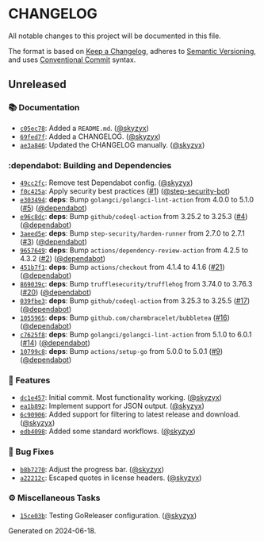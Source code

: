 # CHANGELOG

All notable changes to this project will be documented in this file.

The format is based on [Keep a Changelog](https://keepachangelog.com), adheres to [Semantic Versioning](https://semver.org), and uses [Conventional Commit](https://www.conventionalcommits.org) syntax.
  
## Unreleased

### :books: Documentation

* [`c05ec78`](https://github.com/northwood-labs/terraform-provider-corefunc/commit/c05ec78c8521cd9aa25fe1c38e393120f375c4e7): Added a `README.md`. ([@skyzyx](https://github.com/skyzyx))
* [`69fed7f`](https://github.com/northwood-labs/terraform-provider-corefunc/commit/69fed7f29cd522d398dbd6879893ef485992c360): Added a CHANGELOG. ([@skyzyx](https://github.com/skyzyx))
* [`ae3a846`](https://github.com/northwood-labs/terraform-provider-corefunc/commit/ae3a846d38f7dca4a3348e16a89661a8ac6a4c73): Updated the CHANGELOG manually. ([@skyzyx](https://github.com/skyzyx))

### :dependabot: Building and Dependencies

* [`49cc2fc`](https://github.com/northwood-labs/terraform-provider-corefunc/commit/49cc2fc0872c8a4957fc112a38854e082d869b5c): Remove test Dependabot config. ([@skyzyx](https://github.com/skyzyx))
* [`f0c425a`](https://github.com/northwood-labs/terraform-provider-corefunc/commit/f0c425a6fe34bff016408b553c70cb0355735295): Apply security best practices ([#1](https://github.com/northwood-labs/crowdstrike-falcon-downloader/issues/1)) ([@step-security-bot](https://github.com/step-security-bot))
* [`e303494`](https://github.com/northwood-labs/terraform-provider-corefunc/commit/e303494b25d952eeaabaa846c91e6478a759e575): **deps**: Bump `golangci/golangci-lint-action` from 4.0.0 to 5.1.0 ([#5](https://github.com/northwood-labs/crowdstrike-falcon-downloader/issues/5)) ([@dependabot](https://github.com/dependabot))
* [`e96c8dc`](https://github.com/northwood-labs/terraform-provider-corefunc/commit/e96c8dcae112e40bb34a9d9bb5f814f53d2ade20): **deps**: Bump `github/codeql-action` from 3.25.2 to 3.25.3 ([#4](https://github.com/northwood-labs/crowdstrike-falcon-downloader/issues/4)) ([@dependabot](https://github.com/dependabot))
* [`3aeed5e`](https://github.com/northwood-labs/terraform-provider-corefunc/commit/3aeed5e2857eeff6b825549ed91488894b6d2d8e): **deps**: Bump `step-security/harden-runner` from 2.7.0 to 2.7.1 ([#3](https://github.com/northwood-labs/crowdstrike-falcon-downloader/issues/3)) ([@dependabot](https://github.com/dependabot))
* [`9657649`](https://github.com/northwood-labs/terraform-provider-corefunc/commit/9657649176c885ef27864f244e011d8909ac8e90): **deps**: Bump `actions/dependency-review-action` from 4.2.5 to 4.3.2 ([#2](https://github.com/northwood-labs/crowdstrike-falcon-downloader/issues/2)) ([@dependabot](https://github.com/dependabot))
* [`451b7f1`](https://github.com/northwood-labs/terraform-provider-corefunc/commit/451b7f1fd0c304e0195a4f91dbe846976acc490b): **deps**: Bump `actions/checkout` from 4.1.4 to 4.1.6 ([#21](https://github.com/northwood-labs/crowdstrike-falcon-downloader/issues/21)) ([@dependabot](https://github.com/dependabot))
* [`869039c`](https://github.com/northwood-labs/terraform-provider-corefunc/commit/869039cd9bc4bed097847d57b8444daa4a32cc28): **deps**: Bump `trufflesecurity/trufflehog` from 3.74.0 to 3.76.3 ([#20](https://github.com/northwood-labs/crowdstrike-falcon-downloader/issues/20)) ([@dependabot](https://github.com/dependabot))
* [`039fbe3`](https://github.com/northwood-labs/terraform-provider-corefunc/commit/039fbe33ac814e9517096e39bf2a8880925352e1): **deps**: Bump `github/codeql-action` from 3.25.3 to 3.25.5 ([#17](https://github.com/northwood-labs/crowdstrike-falcon-downloader/issues/17)) ([@dependabot](https://github.com/dependabot))
* [`1055965`](https://github.com/northwood-labs/terraform-provider-corefunc/commit/105596507ac566edef609835a3a1246b24d83b09): **deps**: Bump `github.com/charmbracelet/bubbletea` ([#16](https://github.com/northwood-labs/crowdstrike-falcon-downloader/issues/16)) ([@dependabot](https://github.com/dependabot))
* [`c7625f8`](https://github.com/northwood-labs/terraform-provider-corefunc/commit/c7625f808a2784c9f340fd8cfd4ea8cc4c3fec17): **deps**: Bump `golangci/golangci-lint-action` from 5.1.0 to 6.0.1 ([#14](https://github.com/northwood-labs/crowdstrike-falcon-downloader/issues/14)) ([@dependabot](https://github.com/dependabot))
* [`10799c8`](https://github.com/northwood-labs/terraform-provider-corefunc/commit/10799c805925874f29d315a9a154c45c6bf493fc): **deps**: Bump `actions/setup-go` from 5.0.0 to 5.0.1 ([#9](https://github.com/northwood-labs/crowdstrike-falcon-downloader/issues/9)) ([@dependabot](https://github.com/dependabot))

### <!-- 0 -->:rocket: Features

* [`dc1e457`](https://github.com/northwood-labs/terraform-provider-corefunc/commit/dc1e457629325410c6e1fb6893e72ba5e25a549e): Initial commit. Most functionality working. ([@skyzyx](https://github.com/skyzyx))
* [`ea1b892`](https://github.com/northwood-labs/terraform-provider-corefunc/commit/ea1b892a437ea7fe77ef031c6d5a0eb4b43424fe): Implement support for JSON output. ([@skyzyx](https://github.com/skyzyx))
* [`6c90906`](https://github.com/northwood-labs/terraform-provider-corefunc/commit/6c90906e7482a7d7b67f0c06c7202d3d05b2167b): Added support for filtering to latest release and download. ([@skyzyx](https://github.com/skyzyx))
* [`edb4098`](https://github.com/northwood-labs/terraform-provider-corefunc/commit/edb4098f515b0211acb9dc52becf351a35a07b41): Added some standard workflows. ([@skyzyx](https://github.com/skyzyx))

### <!-- 1 -->:bug: Bug Fixes

* [`b8b7270`](https://github.com/northwood-labs/terraform-provider-corefunc/commit/b8b72705f79cd66afb783729a8c2017fbb8bf363): Adjust the progress bar. ([@skyzyx](https://github.com/skyzyx))
* [`a22212c`](https://github.com/northwood-labs/terraform-provider-corefunc/commit/a22212ccff31f1ebcb66f2edc39bb3583defdc57): Escaped quotes in license headers. ([@skyzyx](https://github.com/skyzyx))

### <!-- ZZZ -->:gear: Miscellaneous Tasks

* [`15ce03b`](https://github.com/northwood-labs/terraform-provider-corefunc/commit/15ce03bdbebfe0f3d94841cc3854a2b3f116eb68): Testing GoReleaser configuration. ([@skyzyx](https://github.com/skyzyx))

<p>Generated on 2024-06-18.</p>


